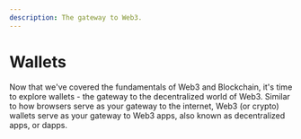 ```yaml
---
description: The gateway to Web3.
---
```


# Wallets

Now that we've covered the fundamentals of Web3 and Blockchain, it's time to explore wallets - the gateway to the decentralized world of Web3. Similar to how browsers serve as your gateway to the internet, Web3 (or crypto) wallets serve as your gateway to Web3 apps, also known as decentralized apps, or dapps.
